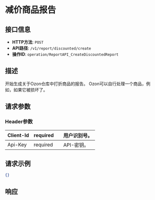 # 减价商品报告

## 接口信息

- **HTTP方法**: `POST`
- **API路径**: `/v1/report/discounted/create`
- **操作ID**: `operation/ReportAPI_CreateDiscountedReport`

## 描述

开始生成关于Ozon仓库中打折商品的报告。
Ozon可以自行处理一个商品，例如，如果它被损坏了。

## 请求参数

### Header参数

| Client-Id | required |  | 用户识别号。 |
|---|---|---|---|
| Api-Key | required |  | API-密钥。 |

## 请求示例

```json
{}
```

## 响应
